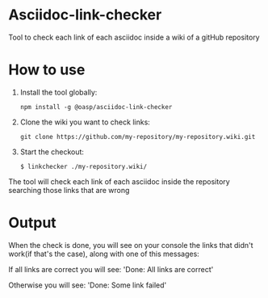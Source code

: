 # Asciidoc-link-checker
Tool to check each link of each asciidoc inside a wiki of a gitHub repository
# How to use

1. Install the tool globally:

	`npm install -g @oasp/asciidoc-link-checker`

2. Clone the wiki you want to check links:

	`git clone https://github.com/my-repository/my-repository.wiki.git`

3. Start the checkout:

	`$ linkchecker ./my-repository.wiki/`

The tool will check each link of each asciidoc inside the repository searching those links that are wrong

# Output
When the check is done, you will see on your console the links that didn't work(if that's the case), along with one of this messages:

If all links are correct you will see:
'Done: All links are correct'

Otherwise you will see:
'Done: Some link failed' 
